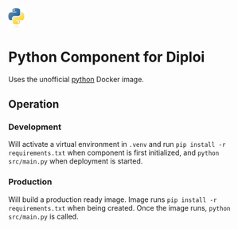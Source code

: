 <img alt="icon" src=".diploi/icon.svg" width="32">

# Python Component for Diploi

Uses the unofficial [python](https://hub.docker.com/_/python) Docker image.

## Operation

### Development

Will activate a virtual environment in `.venv` and run `pip install -r requirements.txt` when component is first initialized, and `python src/main.py` when deployment is started.

### Production

Will build a production ready image. Image runs `pip install -r requirements.txt` when being created. Once the image runs, `python src/main.py` is called.
